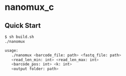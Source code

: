 # nanomux_c


## Quick Start
```bash
$ sh build.sh
./nanomux

usage:
   ./nanomux <barcode_file: path> <fastq_file: path>
   <read_len_min: int> <read_len_max: int>
   <barcode_pos: int> <k: int>
   <output folder: path>
```




